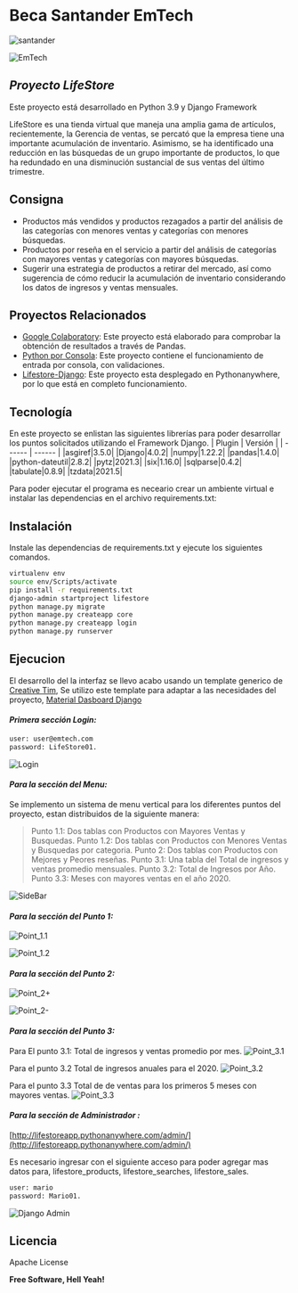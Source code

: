 # Beca Santander EmTech
![santander](https://emtech.digital/santanderskills/landing/img/santander_1.png)

![EmTech](https://emtech.digital/santanderskills/landing/img/logo_emtech.png)
## _Proyecto LifeStore_

Este proyecto está desarrollado en Python 3.9 y Django Framework

LifeStore es una tienda virtual que maneja una amplia gama de artículos, recientemente, la Gerencia de ventas, se percató que la empresa tiene una importante acumulación de inventario. Asimismo, se ha identificado una reducción en las búsquedas de un grupo importante de productos, lo que ha redundado en una disminución sustancial de sus ventas del último trimestre.

## Consigna

- Productos más vendidos y productos rezagados a partir del análisis de las categorías con menores ventas y categorías con menores búsquedas.
- Productos por reseña en el servicio a partir del análisis de categorías con mayores ventas y categorías con mayores búsquedas.
- Sugerir una estrategia de productos a retirar del mercado, así como sugerencia de cómo reducir la acumulación de inventario considerando los datos de ingresos y ventas mensuales.

## Proyectos Relacionados
- [Google Colaboratory](https://colab.research.google.com/drive/1Mg70hQjWDOAmVfmd2dw39_Nfhz1B6hM7?usp=sharing): Este proyecto está elaborado para comprobar la obtención de resultados a través de Pandas.
- [Python por Consola](https://github.com/mariogonzcardona/LifeStore_Emtech_Beca): Este proyecto contiene el funcionamiento de entrada por consola, con validaciones.
- [Lifestore-Django](http://lifestoreapp.pythonanywhere.com/login/): Este proyecto esta desplegado en Pythonanywhere, por lo que está en completo funcionamiento.

## Tecnología

En este proyecto se enlistan las siguientes librerías para poder desarrollar los puntos solicitados utilizando el Framework Django.
| Plugin | Versión |
| ------ | ------ |
|asgiref|3.5.0|
|Django|4.0.2|
|numpy|1.22.2|
|pandas|1.4.0|
|python-dateutil|2.8.2|
|pytz|2021.3|
|six|1.16.0|
|sqlparse|0.4.2|
|tabulate|0.8.9|
|tzdata|2021.5|

Para poder ejecutar el programa es neceario crear un ambiente virtual e instalar las dependencias en el archivo requirements.txt:

## Instalación

Instale las dependencias de requirements.txt y ejecute los siguientes comandos.

```sh
virtualenv env
source env/Scripts/activate
pip install -r requirements.txt
django-admin startproject lifestore
python manage.py migrate
python manage.py createapp core
python manage.py createapp login
python manage.py runserver
```

## Ejecucion
El desarrollo del la interfaz se llevo acabo usando un template generico de [Creative Tim](https://www.creative-tim.com/), Se utilizo este template para adaptar a las necesidades del proyecto, [Material Dasboard Django](https://www.creative-tim.com/product/material-dashboard-django)

#### _Primera sección Login:_

```sh
user: user@emtech.com
password: LifeStore01.
```

![Login](https://github.com/mariogonzcardona/LifeStore_Emtech_Beca_Django/blob/main/Fotos/Login_Django.png?raw=true)

#### _Para la sección del Menu:_

Se implemento un sistema de menu vertical para los diferentes puntos del proyecto, estan distribuidos de la siguiente manera:

> Punto 1.1: Dos tablas con Productos con Mayores Ventas y Busquedas.
> Punto 1.2: Dos tablas con Productos con Menores Ventas y Busquedas por categoria.
> Punto 2: Dos tablas con Productos con Mejores y Peores reseñas.
> Punto 3.1: Una tabla del Total de ingresos y ventas promedio mensuales.
> Punto 3.2: Total de Ingresos por Año.
> Punto 3.3: Meses con mayores ventas en el año 2020.

![SideBar](https://github.com/mariogonzcardona/LifeStore_Emtech_Beca_Django/blob/main/Fotos/Sidebar.png?raw=true)

#### _Para la sección del Punto 1:_
![Point_1.1](https://github.com/mariogonzcardona/LifeStore_Emtech_Beca_Django/blob/main/Fotos/Mayores_Ventas.png?raw=true)

![Point_1.2](https://github.com/mariogonzcardona/LifeStore_Emtech_Beca_Django/blob/main/Fotos/Mayores_Busquedas.png?raw=true)

#### _Para la sección del Punto 2:_
![Point_2+](https://github.com/mariogonzcardona/LifeStore_Emtech_Beca_Django/blob/main/Fotos/Mejores_Rese%C3%B1as.png?raw=true)

![Point_2-](https://github.com/mariogonzcardona/LifeStore_Emtech_Beca_Django/blob/main/Fotos/Peores_Rese%C3%B1as.png?raw=true)

#### _Para la sección del Punto 3:_
Para El punto 3.1: Total de ingresos y ventas promedio por mes.
![Point_3.1](https://github.com/mariogonzcardona/LifeStore_Emtech_Beca_Django/blob/main/Fotos/Total_por_mes.png?raw=true)

Para el punto 3.2 Total de ingresos anuales para el 2020.
![Point_3.2](https://github.com/mariogonzcardona/LifeStore_Emtech_Beca_Django/blob/main/Fotos/Total_anual.png?raw=true)

Para el punto 3.3 Total de de ventas para los primeros 5 meses con mayores ventas.
![Point_3.3](https://github.com/mariogonzcardona/LifeStore_Emtech_Beca_Django/blob/main/Fotos/Total_ventas.png?raw=true)

#### _Para la sección de Administrador :_
[http://lifestoreapp.pythonanywhere.com/admin/](http://lifestoreapp.pythonanywhere.com/admin/)

Es necesario ingresar con el siguiente acceso para poder agregar mas datos para, lifestore_products, lifestore_searches, lifestore_sales.

```sh
user: mario
password: Mario01.
```
![Django Admin](https://github.com/mariogonzcardona/LifeStore_Emtech_Beca_Django/blob/main/Fotos/Django_admin.png?raw=true)
## Licencia

Apache License

**Free Software, Hell Yeah!**
